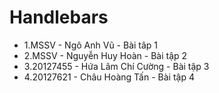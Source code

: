 # Handlebars

* 1.MSSV - Ngô Anh Vũ - Bài tâp 1
* 2.MSSV - Nguyễn Huy Hoàn - Bài tập 2
* 3.20127455 - Hứa Lâm Chí Cường - Bài tập 3
* 4.20127621 - Châu Hoàng Tấn - Bài tập 4

